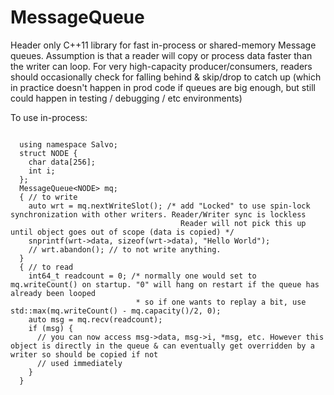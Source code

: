 # MessageQueue

Header only C++11 library for fast in-process or shared-memory Message queues. Assumption is that a reader will copy or process data faster than the
writer can loop. For very high-capacity producer/consumers, readers should occasionally check for falling behind & skip/drop to catch up (which in practice doesn't happen in prod code if queues are big enough, but still could happen in testing / debugging / etc environments)

To use in-process:

```

  using namespace Salvo;
  struct NODE {
    char data[256];
    int i;
  };
  MessageQueue<NODE> mq;
  { // to write
    auto wrt = mq.nextWriteSlot(); /* add "Locked" to use spin-lock synchronization with other writers. Reader/Writer sync is lockless
                                      Reader will not pick this up until object goes out of scope (data is copied) */
    snprintf(wrt->data, sizeof(wrt->data), "Hello World");
    // wrt.abandon(); // to not write anything.
  } 
  { // to read
    int64_t readcount = 0; /* normally one would set to mq.writeCount() on startup. "0" will hang on restart if the queue has already been looped
                            * so if one wants to replay a bit, use std::max(mq.writeCount() - mq.capacity()/2, 0);
    auto msg = mq.recv(readcount);
    if (msg) {
      // you can now access msg->data, msg->i, *msg, etc. However this object is directly in the queue & can eventually get overridden by a writer so should be copied if not
      // used immediately
    }
  }
  
```    
    

